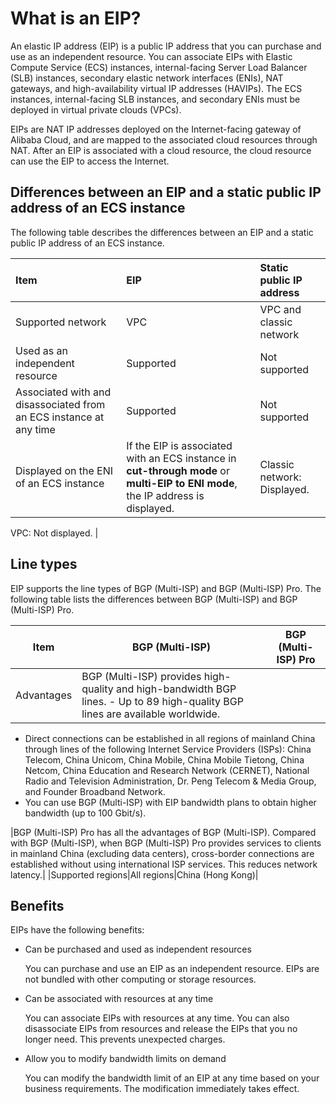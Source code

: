 # What is an EIP?

An elastic IP address \(EIP\) is a public IP address that you can purchase and use as an independent resource. You can associate EIPs with Elastic Compute Service \(ECS\) instances, internal-facing Server Load Balancer \(SLB\) instances, secondary elastic network interfaces \(ENIs\), NAT gateways, and high-availability virtual IP addresses \(HAVIPs\). The ECS instances, internal-facing SLB instances, and secondary ENIs must be deployed in virtual private clouds \(VPCs\).

EIPs are NAT IP addresses deployed on the Internet-facing gateway of Alibaba Cloud, and are mapped to the associated cloud resources through NAT. After an EIP is associated with a cloud resource, the cloud resource can use the EIP to access the Internet.

## Differences between an EIP and a static public IP address of an ECS instance

The following table describes the differences between an EIP and a static public IP address of an ECS instance.

|Item|EIP|Static public IP address|
|:---|:--|:-----------------------|
|Supported network|VPC|VPC and classic network|
|Used as an independent resource|Supported|Not supported|
|Associated with and disassociated from an ECS instance at any time|Supported|Not supported|
|Displayed on the ENI of an ECS instance|If the EIP is associated with an ECS instance in **cut-through mode** or **multi-EIP to ENI mode**, the IP address is displayed.|Classic network: Displayed.

VPC: Not displayed. |

## Line types

EIP supports the line types of BGP \(Multi-ISP\) and BGP \(Multi-ISP\) Pro. The following table lists the differences between BGP \(Multi-ISP\) and BGP \(Multi-ISP\) Pro.

|Item|BGP \(Multi-ISP\)|BGP \(Multi-ISP\) Pro|
|----|-----------------|---------------------|
|Advantages|BGP \(Multi-ISP\) provides high-quality and high-bandwidth BGP lines. -   Up to 89 high-quality BGP lines are available worldwide.
-   Direct connections can be established in all regions of mainland China through lines of the following Internet Service Providers \(ISPs\): China Telecom, China Unicom, China Mobile, China Mobile Tietong, China Netcom, China Education and Research Network \(CERNET\), National Radio and Television Administration, Dr. Peng Telecom & Media Group, and Founder Broadband Network.
-   You can use BGP \(Multi-ISP\) with EIP bandwidth plans to obtain higher bandwidth \(up to 100 Gbit/s\).

|BGP \(Multi-ISP\) Pro has all the advantages of BGP \(Multi-ISP\). Compared with BGP \(Multi-ISP\), when BGP \(Multi-ISP\) Pro provides services to clients in mainland China \(excluding data centers\), cross-border connections are established without using international ISP services. This reduces network latency.|
|Supported regions|All regions|China \(Hong Kong\)|

## Benefits

EIPs have the following benefits:

-   Can be purchased and used as independent resources

    You can purchase and use an EIP as an independent resource. EIPs are not bundled with other computing or storage resources.

-   Can be associated with resources at any time

    You can associate EIPs with resources at any time. You can also disassociate EIPs from resources and release the EIPs that you no longer need. This prevents unexpected charges.

-   Allow you to modify bandwidth limits on demand

    You can modify the bandwidth limit of an EIP at any time based on your business requirements. The modification immediately takes effect.



